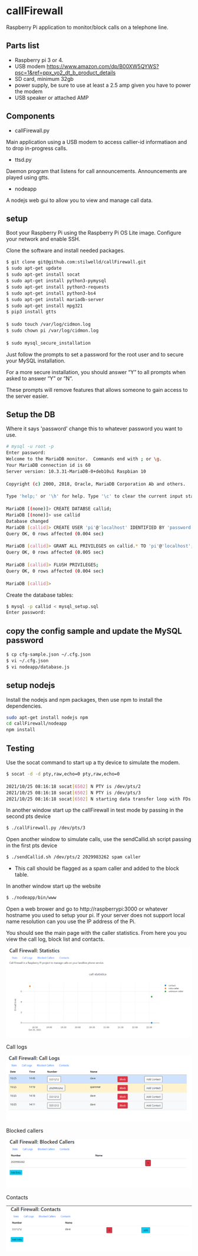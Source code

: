 # callFirewall
Raspberry Pi application to monitor/block calls on a telephone line.

## Parts list

* Raspberry pi 3 or 4.
* USB modem https://www.amazon.com/dp/B00XW5QYWS?psc=1&ref=ppx_yo2_dt_b_product_details
* SD card, minimum 32gb
* power supply, be sure to use at least a 2.5 amp given you have to power the modem
* USB speaker or attached AMP

## Components

* callFirewall.py

Main application using a USB modem to access callier-id informatiaon and to drop in-progress calls.

* ttsd.py

Daemon program that listens for call announcements. Announcements are played using gtts.

* nodeapp

A nodejs web gui to allow you to view and manage call data.

## setup

Boot your Raspberry Pi using the Raspberry Pi OS Lite image.
Configure your network and enable SSH.

Clone the software and install needed packages.
```sh
$ git clone git@github.com:stilwelld/callFirewall.git
$ sudo apt-get update
$ sudo apt-get install socat
$ sudo apt-get install python3-pymysql
$ sudo apt-get install python3-requests
$ sudo apt-get install python3-bs4
$ sudo apt-get install mariadb-server
$ sudo apt-get install mpg321
$ pip3 install gtts

$ sudo touch /var/log/cidmon.log
$ sudo chown pi /var/log/cidmon.log

$ sudo mysql_secure_installation
```

Just follow the prompts to set a password for the root user and to secure your MySQL installation.

For a more secure installation, you should answer “Y” to all prompts when asked to answer “Y” or “N“.

These prompts will remove features that allows someone to gain access to the server easier.

## Setup the DB
Where it says 'password' change this to whatever password you want to use.
```sh
# mysql -u root -p
Enter password:
Welcome to the MariaDB monitor.  Commands end with ; or \g.
Your MariaDB connection id is 60
Server version: 10.3.31-MariaDB-0+deb10u1 Raspbian 10

Copyright (c) 2000, 2018, Oracle, MariaDB Corporation Ab and others.

Type 'help;' or '\h' for help. Type '\c' to clear the current input statement.

MariaDB [(none)]> CREATE DATABSE callid;
MariaDB [(none)]> use callid
Database changed
MariaDB [callid]> CREATE USER 'pi'@'localhost' IDENTIFIED BY 'password';
Query OK, 0 rows affected (0.004 sec)

MariaDB [callid]> GRANT ALL PRIVILEGES on callid.* TO 'pi'@'localhost';
Query OK, 0 rows affected (0.005 sec)

MariaDB [callid]> FLUSH PRIVILEGES;
Query OK, 0 rows affected (0.004 sec)

MariaDB [callid]>
```

Create the database tables:
```sh
$ mysql -p callid < mysql_setup.sql
Enter password:
```
## copy the config sample and update the MySQL password
```sh
$ cp cfg-sample.json ~/.cfg.json
$ vi ~/.cfg.json
$ vi nodeapp/database.js
```

## setup nodejs

Install the nodejs and npm packages, then use npm to install the dependencies.
```sh
sudo apt-get install nodejs npm
cd callFirewall/nodeapp
npm install
```

## Testing

Use the socat command to start up a tty device to simulate the modem.

```sh
$ socat -d -d pty,raw,echo=0 pty,raw,echo=0

2021/10/25 08:16:18 socat[6502] N PTY is /dev/pts/2
2021/10/25 08:16:18 socat[6502] N PTY is /dev/pts/3
2021/10/25 08:16:18 socat[6502] N starting data transfer loop with FDs [5,5] and [7,7]
```
In another window start up the callFirewall in test mode by passing in the second pts device
```sh 
$ ./callFirewall.py /dev/pts/3
```
Open another window to simulate calls, use the sendCallid.sh script passing in the first pts device
```sh
$ ./sendCallid.sh /dev/pts/2 2029983262 spam caller
```
* This call should be flagged as a spam caller and added to the block table.

In another window start up the website
```sh
$ ./nodeapp/bin/www
```
Open a web brower and go to http://raspberrypi:3000 or whatever hostname you used to setup your pi.
If your server does not support local name resolution can you use the IP address of the Pi.

You should see the main page with the caller statistics. From here you you view the call log, block list and contacts.

<p align="center">
<img src="https://raw.githubusercontent.com/stilwelld/callFirewall/master/images/stats.png"
  alt="statistics page">
</p>

Call logs

<p align="center">
<img src="https://raw.githubusercontent.com/stilwelld/callFirewall/master/images/call_log.png"
  alt="call logs page">
</p>

Blocked callers

<p align="center">
<img src="https://raw.githubusercontent.com/stilwelld/callFirewall/master/images/blocked.png"
  alt="blocked callers page">
</p>

Contacts

<p align="center">
<img src="https://raw.githubusercontent.com/stilwelld/callFirewall/master/images/contacts.png"
  alt="contas page">
</p>
